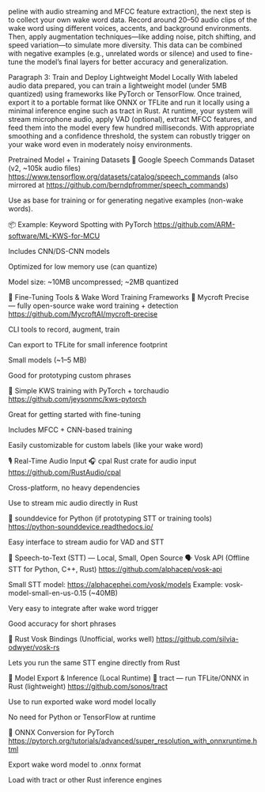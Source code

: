 peline with audio streaming and MFCC feature extraction), the next step is to collect your own wake word data. Record around 20–50 audio clips of the wake word using different voices, accents, and background environments. Then, apply augmentation techniques—like adding noise, pitch shifting, and speed variation—to simulate more diversity. This data can be combined with negative examples (e.g., unrelated words or silence) and used to fine-tune the model’s final layers for better accuracy and generalization.

Paragraph 3: Train and Deploy Lightweight Model Locally
With labeled audio data prepared, you can train a lightweight model (under 5MB quantized) using frameworks like PyTorch or TensorFlow. Once trained, export it to a portable format like ONNX or TFLite and run it locally using a minimal inference engine such as tract in Rust. At runtime, your system will stream microphone audio, apply VAD (optional), extract MFCC features, and feed them into the model every few hundred milliseconds. With appropriate smoothing and a confidence threshold, the system can robustly trigger on your wake word even in moderately noisy environments.

Pretrained Model + Training Datasets
📁 Google Speech Commands Dataset (v2, ~105k audio files)
https://www.tensorflow.org/datasets/catalog/speech_commands
(also mirrored at https://github.com/berndpfrommer/speech_commands)

Use as base for training or for generating negative examples (non-wake words).

📦 Example: Keyword Spotting with PyTorch
https://github.com/ARM-software/ML-KWS-for-MCU

Includes CNN/DS-CNN models

Optimized for low memory use (can quantize)

Model size: ~10MB uncompressed; ~2MB quantized

🧠 Fine-Tuning Tools & Wake Word Training Frameworks
🎤 Mycroft Precise — fully open-source wake word training + detection
https://github.com/MycroftAI/mycroft-precise

CLI tools to record, augment, train

Can export to TFLite for small inference footprint

Small models (~1–5 MB)

Good for prototyping custom phrases

🧪 Simple KWS training with PyTorch + torchaudio
https://github.com/jeysonmc/kws-pytorch

Great for getting started with fine-tuning

Includes MFCC + CNN-based training

Easily customizable for custom labels (like your wake word)

🎙️ Real-Time Audio Input
🎧 cpal Rust crate for audio input
https://github.com/RustAudio/cpal

Cross-platform, no heavy dependencies

Use to stream mic audio directly in Rust

🎤 sounddevice for Python (if prototyping STT or training tools)
https://python-sounddevice.readthedocs.io/

Easy interface to stream audio for VAD and STT

🧏 Speech-to-Text (STT) — Local, Small, Open Source
🗣️ Vosk API (Offline STT for Python, C++, Rust)
https://github.com/alphacep/vosk-api

Small STT model: https://alphacephei.com/vosk/models
Example: vosk-model-small-en-us-0.15 (~40MB)

Very easy to integrate after wake word trigger

Good accuracy for short phrases

🦀 Rust Vosk Bindings (Unofficial, works well)
https://github.com/silvia-odwyer/vosk-rs

Lets you run the same STT engine directly from Rust

🧰 Model Export & Inference (Local Runtime)
🧮 tract — run TFLite/ONNX in Rust (lightweight)
https://github.com/sonos/tract

Use to run exported wake word model locally

No need for Python or TensorFlow at runtime

🔁 ONNX Conversion for PyTorch
https://pytorch.org/tutorials/advanced/super_resolution_with_onnxruntime.html

Export wake word model to .onnx format

Load with tract or other Rust inference engines

